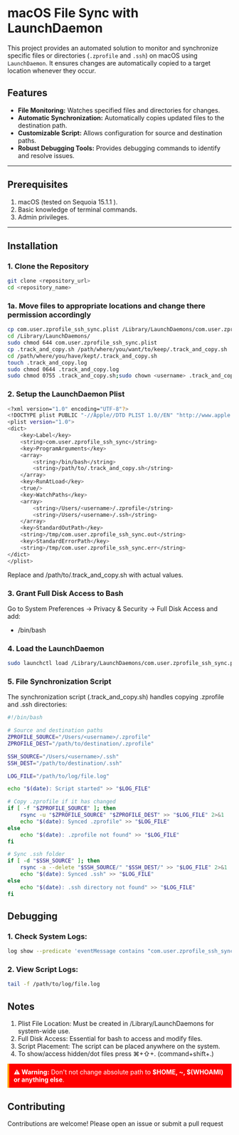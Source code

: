 # macOS File Sync with LaunchDaemon

This project provides an automated solution to monitor and synchronize specific files or directories (`.zprofile` and `.ssh`) on macOS using `LaunchDaemon`. It ensures changes are automatically copied to a target location whenever they occur.

## Features

- **File Monitoring:** Watches specified files and directories for changes.
- **Automatic Synchronization:** Automatically copies updated files to the destination path.
- **Customizable Script:** Allows configuration for source and destination paths.
- **Robust Debugging Tools:** Provides debugging commands to identify and resolve issues.

---

## Prerequisites

1. macOS (tested on Sequoia 15.1.1 ).
2. Basic knowledge of terminal commands.
3. Admin privileges.

---

## Installation

### 1. Clone the Repository
```bash
git clone <repository_url>
cd <repository_name>
```

### 1a. Move files to appropriate locations and change there permission accordingly
```bash
cp com.user.zprofile_ssh_sync.plist /Library/LaunchDaemons/com.user.zprofile_ssh_sync.plist
cd /Library/LaunchDaemons/
sudo chmod 644 com.user.zprofile_ssh_sync.plist
cp .track_and_copy.sh /path/where/you/want/to/keep/.track_and_copy.sh 
cd /path/where/you/have/kept/.track_and_copy.sh
touch .track_and_copy.log 
sudo chmod 0644 .track_and_copy.log
sudo chmod 0755 .track_and_copy.sh;sudo chown <username> .track_and_copy.sh
```

### 2. Setup the LaunchDaemon Plist
```bash
<?xml version="1.0" encoding="UTF-8"?>
<!DOCTYPE plist PUBLIC "-//Apple//DTD PLIST 1.0//EN" "http://www.apple.com/DTDs/PropertyList-1.0.dtd">
<plist version="1.0">
<dict>
    <key>Label</key>
    <string>com.user.zprofile_ssh_sync</string>
    <key>ProgramArguments</key>
    <array>
        <string>/bin/bash</string>
        <string>/path/to/.track_and_copy.sh</string>
    </array>
    <key>RunAtLoad</key>
    <true/>
    <key>WatchPaths</key>
    <array>
        <string>/Users/<username>/.zprofile</string>
        <string>/Users/<username>/.ssh</string>
    </array>
    <key>StandardOutPath</key>
    <string>/tmp/com.user.zprofile_ssh_sync.out</string>
    <key>StandardErrorPath</key>
    <string>/tmp/com.user.zprofile_ssh_sync.err</string>
</dict>
</plist>
```
Replace <username> and /path/to/.track_and_copy.sh with actual values.

### 3. Grant Full Disk Access to Bash
Go to System Preferences → Privacy & Security → Full Disk Access and add:
- /bin/bash

### 4. Load the LaunchDaemon
```bash
sudo launchctl load /Library/LaunchDaemons/com.user.zprofile_ssh_sync.plist
```

### 5. File Synchronization Script
The synchronization script (.track_and_copy.sh) handles copying .zprofile and .ssh directories:
```bash
#!/bin/bash

# Source and destination paths
ZPROFILE_SOURCE="/Users/<username>/.zprofile"
ZPROFILE_DEST="/path/to/destination/.zprofile"

SSH_SOURCE="/Users/<username>/.ssh"
SSH_DEST="/path/to/destination/.ssh"

LOG_FILE="/path/to/log/file.log"

echo "$(date): Script started" >> "$LOG_FILE"

# Copy .zprofile if it has changed
if [ -f "$ZPROFILE_SOURCE" ]; then
    rsync -u "$ZPROFILE_SOURCE" "$ZPROFILE_DEST" >> "$LOG_FILE" 2>&1
    echo "$(date): Synced .zprofile" >> "$LOG_FILE"
else
    echo "$(date): .zprofile not found" >> "$LOG_FILE"
fi

# Sync .ssh folder
if [ -d "$SSH_SOURCE" ]; then
    rsync -a --delete "$SSH_SOURCE/" "$SSH_DEST/" >> "$LOG_FILE" 2>&1
    echo "$(date): Synced .ssh" >> "$LOG_FILE"
else
    echo "$(date): .ssh directory not found" >> "$LOG_FILE"
fi
```

## Debugging

### 1.	Check System Logs:
```bash
log show --predicate 'eventMessage contains "com.user.zprofile_ssh_sync"' --info --debug --last 5m
```

### 2.	View Script Logs:
```bash
tail -f /path/to/log/file.log
```

## Notes
1.	Plist File Location: Must be created in /Library/LaunchDaemons for system-wide use.
2.	Full Disk Access: Essential for bash to access and modify files.
3.	Script Placement: The script can be placed anywhere on the system.
4.  To show/access hidden/dot files press ⌘+⇧+. (command+shift+.)

<div style="border-left: 4px solid #FFA500; padding: 10px; background-color: #FF0000; color: #FFFFFF;">
<strong>⚠️ Warning:</strong> Don't not change absolute path to <strong>$HOME, ~, $(WHOAMI) or anything else</strong>.
</div>

## Contributing
Contributions are welcome! Please open an issue or submit a pull request
